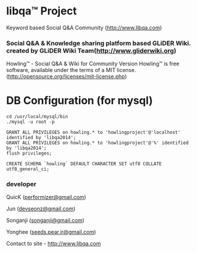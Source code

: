 # libqa™ Project  
Keyword based Social Q&A Community  (http://www.libqa.com)

### Social Q&A & Knowledge sharing platform based GLiDER Wiki. created by GLiDER Wiki Team(http://www.gliderwiki.org)

Howling™  - Social Q&A & Wiki for Community Version
Howling™ is free software, available under the terms of a MIT license.(http://opensource.org/licenses/mit-license.php)

DB Configuration (for mysql)
=======
```
cd /usr/local/mysql/bin 
./mysql -u root -p 

GRANT ALL PRIVILEGES on howling.* to 'howlingproject'@'localhost' identified by 'libqa2014';
GRANT ALL PRIVILEGES on howling.* to 'howlingproject'@'%' identified by 'libqa2014';
flush privileges;

CREATE SCHEMA `howling` DEFAULT CHARACTER SET utf8 COLLATE utf8_general_ci;
```

### developer 


QuicK (performizer@gmail.com)

Jun (devseonz@gmail.com)

Songanji (songanji@gmail.com)

Yonghee (seeds.pear.jr@gmail.com)


Contact to site - http://www.libqa.com
